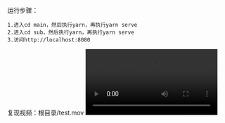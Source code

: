 运行步骤：
```
1.进入cd main，然后执行yarn，再执行yarn serve
2.进入cd sub，然后执行yarn，再执行yarn serve
3.访问http://localhost:8080
```
复现视频：根目录/test.mov
<video controls="" autoplay="" name="media">
    <source src="./test.mov" type="video/mov">
</video>
